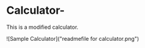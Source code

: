 # Calculator-
This is a modified calculator.

![Sample Calculator]("readmefile for calculator.png")
